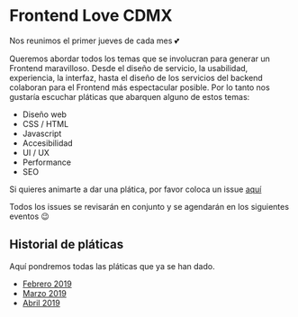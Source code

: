 # Frontend Love CDMX 

Nos reunimos el primer jueves de cada mes :two_hearts:

Queremos abordar todos los temas que se involucran para generar un Frontend maravilloso. Desde el diseño de servicio, la usabilidad, experiencia, la interfaz, hasta el diseño de los servicios del backend colaboran para el Frontend más espectacular posible. Por lo tanto nos gustaría escuchar pláticas que abarquen alguno de estos temas:
- Diseño web
- CSS / HTML
- Javascript
- Accesibilidad
- UI / UX
- Performance
- SEO

Si quieres animarte a dar una plática, por favor coloca un issue [aquí](https://github.com/frontendlovecdmx/platicas/issues)

Todos los issues se revisarán en conjunto y se agendarán en los siguientes eventos 😉

## Historial de pláticas

Aquí pondremos todas las pláticas que ya se han dado.

- [Febrero 2019](./histórico/2019_02_07/index.md)
- [Marzo 2019](./histórico/2019_03_07/index.md)
- [Abril 2019](./histórico/2019_04_04/index.md)